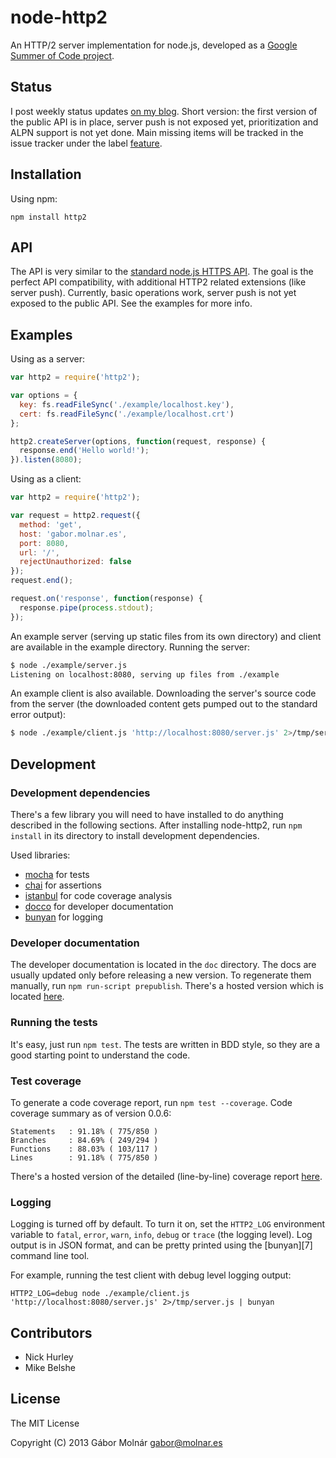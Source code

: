 node-http2
==========

An HTTP/2 server implementation for node.js, developed as a [Google Summer of Code project][1].

[1]: https://google-melange.appspot.com/gsoc/project/google/gsoc2013/molnarg/5001

Status
------

I post weekly status updates [on my blog][1]. Short version: the first version of the public API is
in place, server push is not exposed yet, prioritization and ALPN support is not yet done. Main
missing items will be tracked in the issue tracker under the label [feature][2].

[1]: http://gabor.molnar.es/blog/categories/google-summer-of-code/
[2]: https://github.com/molnarg/node-http2/issues?labels=feature&state=open

Installation
------------

Using npm:

```
npm install http2
```

API
---

The API is very similar to the [standard node.js HTTPS API](http://nodejs.org/api/https.html). The
goal is the perfect API compatibility, with additional HTTP2 related extensions (like server push).
Currently, basic operations work, server push is not yet exposed to the public API. See the examples
for more info.

Examples
--------

Using as a server:

```javascript
var http2 = require('http2');

var options = {
  key: fs.readFileSync('./example/localhost.key'),
  cert: fs.readFileSync('./example/localhost.crt')
};

http2.createServer(options, function(request, response) {
  response.end('Hello world!');
}).listen(8080);
```

Using as a client:

```javascript
var http2 = require('http2');

var request = http2.request({
  method: 'get',
  host: 'gabor.molnar.es',
  port: 8080,
  url: '/',
  rejectUnauthorized: false
});
request.end();

request.on('response', function(response) {
  response.pipe(process.stdout);
});
```

An example server (serving up static files from its own directory) and client are available in the
example directory. Running the server:

```bash
$ node ./example/server.js
Listening on localhost:8080, serving up files from ./example
```

An example client is also available. Downloading the server's source code from the server (the
downloaded content gets pumped out to the standard error output):

```bash
$ node ./example/client.js 'http://localhost:8080/server.js' 2>/tmp/server.js
```

Development
-----------

### Development dependencies ###

There's a few library you will need to have installed to do anything described in the following
sections. After installing node-http2, run `npm install` in its directory to install development
dependencies.

Used libraries:

* [mocha][1] for tests
* [chai][2] for assertions
* [istanbul][3] for code coverage analysis
* [docco][4] for developer documentation
* [bunyan][5] for logging

[1]: http://visionmedia.github.io/mocha/
[2]: http://chaijs.com/
[3]: https://github.com/gotwarlost/istanbul
[4]: http://jashkenas.github.io/docco/
[5]: https://github.com/trentm/node-bunyan

### Developer documentation ###

The developer documentation is located in the `doc` directory. The docs are usually updated only
before releasing a new version. To regenerate them manually, run `npm run-script prepublish`.
There's a hosted version which is located [here](http://molnarg.github.io/node-http2/doc/).

### Running the tests ###

It's easy, just run `npm test`. The tests are written in BDD style, so they are a good starting
point to understand the code.

### Test coverage ###

To generate a code coverage report, run `npm test --coverage`. Code coverage summary as of version
0.0.6:
```
Statements   : 91.18% ( 775/850 )
Branches     : 84.69% ( 249/294 )
Functions    : 88.03% ( 103/117 )
Lines        : 91.18% ( 775/850 )
```

There's a hosted version of the detailed (line-by-line) coverage report [here][1].

[1]: http://molnarg.github.io/node-http2/coverage/lcov-report/lib/

### Logging ###

Logging is turned off by default. To turn it on, set the `HTTP2_LOG` environment variable to
`fatal`, `error`, `warn`, `info`, `debug` or `trace` (the logging level). Log output is in JSON
format, and can be pretty printed using the [bunyan][7] command line tool.

For example, running the test client with debug level logging output:

```
HTTP2_LOG=debug node ./example/client.js 'http://localhost:8080/server.js' 2>/tmp/server.js | bunyan
```

Contributors
------------

* Nick Hurley
* Mike Belshe

License
-------

The MIT License

Copyright (C) 2013 Gábor Molnár <gabor@molnar.es>
